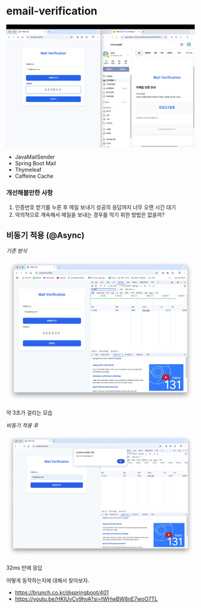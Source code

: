 # email-verification


![sample.png](img/sample.png)

- JavaMailSender
- Spring Boot Mail
- Thymeleaf
- Caffeine Cache


### 개선해볼만한 사항

1. 인증번호 받기를 누른 후 메일 보내기 성공의 응답까지 너무 오랜 시간 대기
2. 악의적으로 계속해서 메일을 보내는 경우를 막기 위한 방법은 없을까?


## 비동기 적용 (@Async)

_기존 방식_

![img.png](img/before_async.png)

약 3초가 걸리는 모습

_비동기 적용 후_

![img.png](img/after_async.png)

32ms 만에 응답 

어떻게 동작하는지에 대해서 찾아보자. 

- https://brunch.co.kr/@springboot/401
- https://youtu.be/HKlUvCv9hvA?si=tWHwBW8nE7woO7TL
